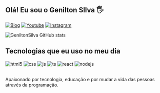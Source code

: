 ## Olá! Eu sou o Genilton SIlva 🖐️

[![Blog](https://img.shields.io/website?label=portfolio&style=for-the-badge&url=https://sujeitoprogramador.com/)](https://g-silvaa.github.io/Portfolio/](https://geniltonsilva.vercel.app/geniltonsilva-portfolio/))
[![Youtube](https://img.shields.io/badge/LinkedIn-0077B5?style=for-the-badge&logo=linkedin&logoColor=white)](https://www.linkedin.com/in/genilton-silva-974705204/)
[![Instagram](https://img.shields.io/badge/Instagram-E4405F?style=for-the-badge&logo=instagram&logoColor=white)](https://www.instagram.com/_geniltonsilva_/?next=%2F)


![GeniltonSilva GitHub stats](https://github-readme-stats.vercel.app/api?username=G-Silvaa&show_icons=true&theme=dark&count_private=true)

## Tecnologias que eu uso no meu dia

<div style="display: inline_block">
  <img align="center" alt="html5" src="https://img.shields.io/badge/HTML5-E34F26?style=for-the-badge&logo=html5&logoColor=white" />
  <img align="center" alt="css" src="https://img.shields.io/badge/CSS3-1572B6?style=for-the-badge&logo=css3&logoColor=white" />
  <img align="center" alt="js" src="https://img.shields.io/badge/JavaScript-F7DF1E?style=for-the-badge&logo=javascript&logoColor=black" />
  <img align="center" alt="ts" src="https://img.shields.io/badge/TypeScript-007ACC?style=for-the-badge&logo=typescript&logoColor=white" />
  <img align="center" alt="react" src="https://img.shields.io/badge/React-20232A?style=for-the-badge&logo=react&logoColor=61DAFB" />
  <img align="center" alt="nodejs" src="https://img.shields.io/badge/Node.js-43853D?style=for-the-badge&logo=node.js&logoColor=white" />
</div><br/>

Apaixonado por tecnologia, educação e por mudar a vida das pessoas através da programação.

